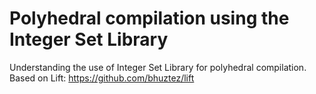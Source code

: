 # Polyhedral compilation using the Integer Set Library
Understanding the use of Integer Set Library for polyhedral compilation.
Based on Lift: https://github.com/bhuztez/lift
